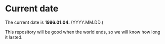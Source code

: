 # Current date

The current date is **1996.01.04.** (YYYY.MM.DD.)

This repository will be good when the world ends, so we will know how long it lasted.